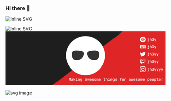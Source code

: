 ### Hi there 👋

![Inline SVG](data:image/svg+xml,%3Csvg%3E%3Crect%20width%3D%22100%22%20height%3D%22100%22%20fill%3D%22red%22%2F%3E%3C%2Fsvg%3E)

<img src="data:image/svg+xml,%3Csvg%3E%3Crect%20width%3D%22100%22%20height%3D%22100%22%20fill%3D%22red%22%2F%3E%3C%2Fsvg%3E" alt="Inline SVG">

<img src="svg-sample.svg">

![svg image](data:image/svg+xml;base64,%3Csvg%20xmlns%3D%22http%3A//www.w3.org/2000/svg%22%20width%3D%22100%22%20height%3D%22100%22%20viewBox%3D%220%200%20100%20100%22%3E%3Ccircle%20cx%3D%2250%22%20cy%3D%2250%22%20r%3D%2240%22%20stroke%3D%22black%22%20stroke-width%3D%223%22%20fill%3D%22red%22%20/%3E%3C/svg%3E%0A)

<!--
**Dinkycodes/Dinkycodes** is a ✨ _special_ ✨ repository because its `README.md` (this file) appears on your GitHub profile.

Here are some ideas to get you started:

- 🔭 I’m currently working on ...
- 🌱 I’m currently learning ...
- 👯 I’m looking to collaborate on ...
- 🤔 I’m looking for help with ...
- 💬 Ask me about ...
- 📫 How to reach me: ...
- 😄 Pronouns: ...
- ⚡ Fun fact: ...
-->
